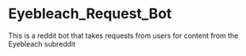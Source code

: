 # Eyebleach_Request_Bot
This is a reddit bot that takes requests from users for content from the Eyebleach subreddit
